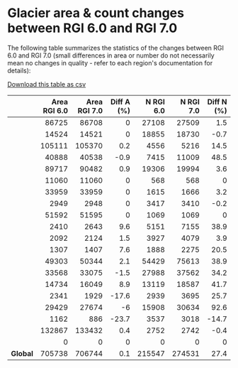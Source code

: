 # Glacier area & count changes between RGI 6.0 and RGI 7.0

The following table summarizes the statistics of the changes between RGI 6.0 and RGI 7.0 (small differences in area or number do not necessarily mean no changes in quality - refer to each region's documentation for details):

[Download this table as csv](../tables/RGI2000-v7.0-G-comparison-rgi6.csv)

|              |   Area RGI 6.0 |   Area RGI 7.0 |   Diff A (%) |   N RGI 6.0 |   N RGI 7.0 |   Diff N (%) |
|:-------------|---------------:|---------------:|-------------:|------------:|------------:|-------------:|
| [](rgi01.md) |          86725 |          86708 |          0   |       27108 |       27509 |          1.5 |
| [](rgi02.md) |          14524 |          14521 |          0   |       18855 |       18730 |         -0.7 |
| [](rgi03.md) |         105111 |         105370 |          0.2 |        4556 |        5216 |         14.5 |
| [](rgi04.md) |          40888 |          40538 |         -0.9 |        7415 |       11009 |         48.5 |
| [](rgi05.md) |          89717 |          90482 |          0.9 |       19306 |       19994 |          3.6 |
| [](rgi06.md) |          11060 |          11060 |          0   |         568 |         568 |          0   |
| [](rgi07.md) |          33959 |          33959 |          0   |        1615 |        1666 |          3.2 |
| [](rgi08.md) |           2949 |           2948 |          0   |        3417 |        3410 |         -0.2 |
| [](rgi09.md) |          51592 |          51595 |          0   |        1069 |        1069 |          0   |
| [](rgi10.md) |           2410 |           2643 |          9.6 |        5151 |        7155 |         38.9 |
| [](rgi11.md) |           2092 |           2124 |          1.5 |        3927 |        4079 |          3.9 |
| [](rgi12.md) |           1307 |           1407 |          7.6 |        1888 |        2275 |         20.5 |
| [](rgi13.md) |          49303 |          50344 |          2.1 |       54429 |       75613 |         38.9 |
| [](rgi14.md) |          33568 |          33075 |         -1.5 |       27988 |       37562 |         34.2 |
| [](rgi15.md) |          14734 |          16049 |          8.9 |       13119 |       18587 |         41.7 |
| [](rgi16.md) |           2341 |           1929 |        -17.6 |        2939 |        3695 |         25.7 |
| [](rgi17.md) |          29429 |          27674 |         -6   |       15908 |       30634 |         92.6 |
| [](rgi18.md) |           1162 |            886 |        -23.7 |        3537 |        3018 |        -14.7 |
| [](rgi19.md) |         132867 |         133432 |          0.4 |        2752 |        2742 |         -0.4 |
| [](rgi20.md) |              0 |              0 |          0   |           0 |           0 |          0   |
| **Global**   |         705738 |         706744 |          0.1 |      215547 |      274531 |         27.4 |
